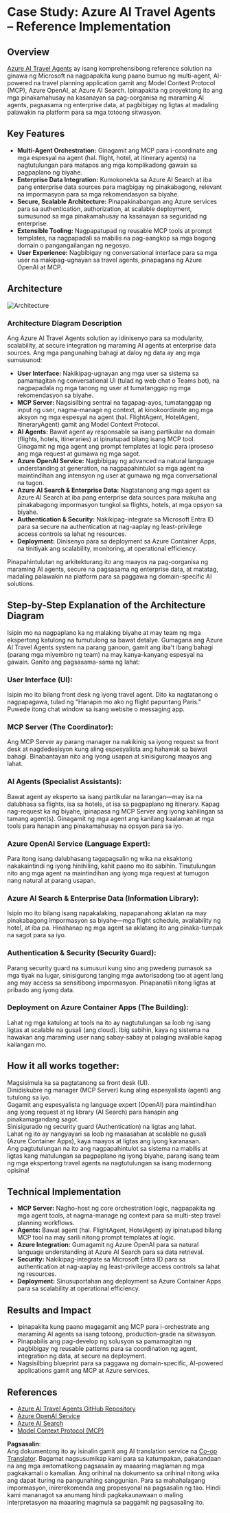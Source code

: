 <!--
CO_OP_TRANSLATOR_METADATA:
{
  "original_hash": "4d3415b9d2bf58bc69be07f945a69e07",
  "translation_date": "2025-06-13T21:51:30+00:00",
  "source_file": "09-CaseStudy/travelagentsample.md",
  "language_code": "tl"
}
-->
# Case Study: Azure AI Travel Agents – Reference Implementation

## Overview

[Azure AI Travel Agents](https://github.com/Azure-Samples/azure-ai-travel-agents) ay isang komprehensibong reference solution na ginawa ng Microsoft na nagpapakita kung paano bumuo ng multi-agent, AI-powered na travel planning application gamit ang Model Context Protocol (MCP), Azure OpenAI, at Azure AI Search. Ipinapakita ng proyektong ito ang mga pinakamahusay na kasanayan sa pag-oorganisa ng maraming AI agents, pagsasama ng enterprise data, at pagbibigay ng ligtas at madaling palawakin na platform para sa mga totoong sitwasyon.

## Key Features
- **Multi-Agent Orchestration:** Ginagamit ang MCP para i-coordinate ang mga espesyal na agent (hal. flight, hotel, at itinerary agents) na nagtutulungan para matapos ang mga komplikadong gawain sa pagpaplano ng biyahe.
- **Enterprise Data Integration:** Kumokonekta sa Azure AI Search at iba pang enterprise data sources para magbigay ng pinakabagong, relevant na impormasyon para sa mga rekomendasyon sa biyahe.
- **Secure, Scalable Architecture:** Pinapakinabangan ang Azure services para sa authentication, authorization, at scalable deployment, sumusunod sa mga pinakamahusay na kasanayan sa seguridad ng enterprise.
- **Extensible Tooling:** Nagpapatupad ng reusable MCP tools at prompt templates, na nagpapadali sa mabilis na pag-aangkop sa mga bagong domain o pangangailangan ng negosyo.
- **User Experience:** Nagbibigay ng conversational interface para sa mga user na makipag-ugnayan sa travel agents, pinapagana ng Azure OpenAI at MCP.

## Architecture
![Architecture](https://raw.githubusercontent.com/Azure-Samples/azure-ai-travel-agents/main/docs/ai-travel-agents-architecture-diagram.png)

### Architecture Diagram Description

Ang Azure AI Travel Agents solution ay idinisenyo para sa modularity, scalability, at secure integration ng maraming AI agents at enterprise data sources. Ang mga pangunahing bahagi at daloy ng data ay ang mga sumusunod:

- **User Interface:** Nakikipag-ugnayan ang mga user sa sistema sa pamamagitan ng conversational UI (tulad ng web chat o Teams bot), na nagpapadala ng mga tanong ng user at tumatanggap ng mga rekomendasyon sa biyahe.
- **MCP Server:** Nagsisilbing sentral na tagapag-ayos, tumatanggap ng input ng user, nagma-manage ng context, at kinokoordinate ang mga aksyon ng mga espesyal na agent (hal. FlightAgent, HotelAgent, ItineraryAgent) gamit ang Model Context Protocol.
- **AI Agents:** Bawat agent ay responsable sa isang partikular na domain (flights, hotels, itineraries) at ipinatupad bilang isang MCP tool. Ginagamit ng mga agent ang prompt templates at logic para iproseso ang mga request at gumawa ng mga sagot.
- **Azure OpenAI Service:** Nagbibigay ng advanced na natural language understanding at generation, na nagpapahintulot sa mga agent na maintindihan ang intensyon ng user at gumawa ng mga conversational na tugon.
- **Azure AI Search & Enterprise Data:** Nagtatanong ang mga agent sa Azure AI Search at iba pang enterprise data sources para makuha ang pinakabagong impormasyon tungkol sa flights, hotels, at mga opsyon sa biyahe.
- **Authentication & Security:** Nakikipag-integrate sa Microsoft Entra ID para sa secure na authentication at nag-aaplay ng least-privilege access controls sa lahat ng resources.
- **Deployment:** Dinisenyo para sa deployment sa Azure Container Apps, na tinitiyak ang scalability, monitoring, at operational efficiency.

Pinapahintulutan ng arkitekturang ito ang maayos na pag-oorganisa ng maraming AI agents, secure na pagsasama ng enterprise data, at matatag, madaling palawakin na platform para sa paggawa ng domain-specific AI solutions.

## Step-by-Step Explanation of the Architecture Diagram
Isipin mo na nagpaplano ka ng malaking biyahe at may team ng mga ekspertong katulong na tumutulong sa bawat detalye. Gumagana ang Azure AI Travel Agents system na parang ganoon, gamit ang iba't ibang bahagi (parang mga miyembro ng team) na may kanya-kanyang espesyal na gawain. Ganito ang pagsasama-sama ng lahat:

### User Interface (UI):
Isipin mo ito bilang front desk ng iyong travel agent. Dito ka nagtatanong o nagpapagawa, tulad ng "Hanapin mo ako ng flight papuntang Paris." Puwede itong chat window sa isang website o messaging app.

### MCP Server (The Coordinator):
Ang MCP Server ay parang manager na nakikinig sa iyong request sa front desk at nagdedesisyon kung aling espesyalista ang hahawak sa bawat bahagi. Binabantayan nito ang iyong usapan at sinisigurong maayos ang lahat.

### AI Agents (Specialist Assistants):
Bawat agent ay eksperto sa isang partikular na larangan—may isa na dalubhasa sa flights, isa sa hotels, at isa sa pagpaplano ng itinerary. Kapag nag-request ka ng biyahe, ipinapasa ng MCP Server ang iyong kahilingan sa tamang agent(s). Ginagamit ng mga agent ang kanilang kaalaman at mga tools para hanapin ang pinakamahusay na opsyon para sa iyo.

### Azure OpenAI Service (Language Expert):
Para itong isang dalubhasang tagapagsalin ng wika na eksaktong nakakaintindi ng iyong hinihiling, kahit paano mo ito sabihin. Tinutulungan nito ang mga agent na maintindihan ang iyong mga request at tumugon nang natural at parang usapan.

### Azure AI Search & Enterprise Data (Information Library):
Isipin mo ito bilang isang napakalaking, napapanahong aklatan na may pinakabagong impormasyon sa biyahe—mga flight schedule, availability ng hotel, at iba pa. Hinahanap ng mga agent sa aklatang ito ang pinaka-tumpak na sagot para sa iyo.

### Authentication & Security (Security Guard):
Parang security guard na sumusuri kung sino ang pwedeng pumasok sa mga tiyak na lugar, sinisigurong tanging mga awtorisadong tao at agent lang ang may access sa sensitibong impormasyon. Pinapanatili nitong ligtas at pribado ang iyong data.

### Deployment on Azure Container Apps (The Building):
Lahat ng mga katulong at tools na ito ay nagtutulungan sa loob ng isang ligtas at scalable na gusali (ang cloud). Ibig sabihin, kaya ng sistema na hawakan ang maraming user nang sabay-sabay at palaging available kapag kailangan mo.

## How it all works together:

Magsisimula ka sa pagtatanong sa front desk (UI).  
Dinidiskubre ng manager (MCP Server) kung aling espesyalista (agent) ang tutulong sa iyo.  
Gagamit ang espesyalista ng language expert (OpenAI) para maintindihan ang iyong request at ng library (AI Search) para hanapin ang pinakamagandang sagot.  
Sinisigurado ng security guard (Authentication) na ligtas ang lahat.  
Lahat ng ito ay nangyayari sa loob ng maaasahan at scalable na gusali (Azure Container Apps), kaya maayos at ligtas ang iyong karanasan.  
Ang pagtutulungan na ito ang nagpapahintulot sa sistema na mabilis at ligtas kang matulungan sa pagpaplano ng iyong biyahe, parang isang team ng mga ekspertong travel agents na nagtutulungan sa isang modernong opisina!

## Technical Implementation
- **MCP Server:** Nagho-host ng core orchestration logic, nagpapakita ng mga agent tools, at nagma-manage ng context para sa multi-step travel planning workflows.
- **Agents:** Bawat agent (hal. FlightAgent, HotelAgent) ay ipinatupad bilang MCP tool na may sarili nitong prompt templates at logic.
- **Azure Integration:** Gumagamit ng Azure OpenAI para sa natural language understanding at Azure AI Search para sa data retrieval.
- **Security:** Nakikipag-integrate sa Microsoft Entra ID para sa authentication at nag-aaplay ng least-privilege access controls sa lahat ng resources.
- **Deployment:** Sinusuportahan ang deployment sa Azure Container Apps para sa scalability at operational efficiency.

## Results and Impact
- Ipinapakita kung paano magagamit ang MCP para i-orchestrate ang maraming AI agents sa isang totoong, production-grade na sitwasyon.
- Pinapabilis ang pag-develop ng solusyon sa pamamagitan ng pagbibigay ng reusable patterns para sa coordination ng agent, integration ng data, at secure na deployment.
- Nagsisilbing blueprint para sa paggawa ng domain-specific, AI-powered applications gamit ang MCP at Azure services.

## References
- [Azure AI Travel Agents GitHub Repository](https://github.com/Azure-Samples/azure-ai-travel-agents)
- [Azure OpenAI Service](https://azure.microsoft.com/en-us/products/ai-services/openai-service/)
- [Azure AI Search](https://azure.microsoft.com/en-us/products/ai-services/ai-search/)
- [Model Context Protocol (MCP)](https://modelcontextprotocol.io/)

**Pagsasalin**:  
Ang dokumentong ito ay isinalin gamit ang AI translation service na [Co-op Translator](https://github.com/Azure/co-op-translator). Bagamat nagsusumikap kami para sa katumpakan, pakatandaan na ang mga awtomatikong pagsasalin ay maaaring maglaman ng mga pagkakamali o kamalian. Ang orihinal na dokumento sa orihinal nitong wika ang dapat ituring na pangunahing sanggunian. Para sa mahahalagang impormasyon, inirerekomenda ang propesyonal na pagsasalin ng tao. Hindi kami mananagot sa anumang hindi pagkakaunawaan o maling interpretasyon na maaaring magmula sa paggamit ng pagsasaling ito.